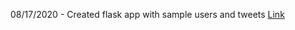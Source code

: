 08/17/2020 - Created flask app with sample users and tweets
[Link](https://github.com/sberniz/tweeterapp)
